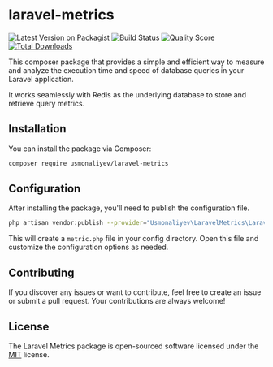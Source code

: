 # laravel-metrics

[![Latest Version on Packagist](https://img.shields.io/packagist/v/usmonaliyev/laravel-metrics.svg?style=flat-square)](https://packagist.org/packages/your-username/laravel-metrics)
[![Build Status](https://img.shields.io/travis/usmonaliyev/laravel-metrics/master.svg?style=flat-square)](https://travis-ci.org/your-username/laravel-metrics)
[![Quality Score](https://img.shields.io/scrutinizer/g/usmonaliyev/laravel-metrics.svg?style=flat-square)](https://scrutinizer-ci.com/g/your-username/laravel-metrics)
[![Total Downloads](https://img.shields.io/packagist/dt/usmonaliyev/laravel-metrics.svg?style=flat-square)](https://packagist.org/packages/your-username/laravel-metrics)

This composer package that provides a simple and efficient way to measure and analyze the execution time and speed of database queries in your Laravel application.

It works seamlessly with Redis as the underlying database to store and retrieve query metrics.

## Installation

You can install the package via Composer:

```bash
composer require usmonaliyev/laravel-metrics
```

## Configuration

After installing the package, you'll need to publish the configuration file.

```bash
php artisan vendor:publish --provider="Usmonaliyev\LaravelMetrics\LaravelMetricsServiceProvider" --tag="config"
```

This will create a `metric.php` file in your config directory.
Open this file and customize the configuration options as needed.

## Contributing

If you discover any issues or want to contribute, feel free to create an issue or submit a pull request. Your contributions are always welcome!

## License

The Laravel Metrics package is open-sourced software licensed under the [MIT](https://choosealicense.com/licenses/mit/) license.

